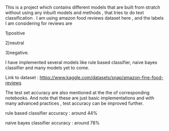 This is a project which contains different models that are built from stratch without using any inbuilt models and methods , that tries to do text classification . I am using amazon food reviews dataset here , and the labels I am considering for reviews are

1)positive

2)neutral

3)negative.

I have implemented several models like rule based classifier, naive bayes classifier and many models yet to come.

Link to dataset : https://www.kaggle.com/datasets/snap/amazon-fine-food-reviews

The test set accuracy are also mentioned at the the of corresponding notebooks. And note that these are just basic implementations and with many advanced practices , test accuracy can be improved further.

rule based classifier accuracy : around 44%

naive bayes classifier accuracy : around 78%

